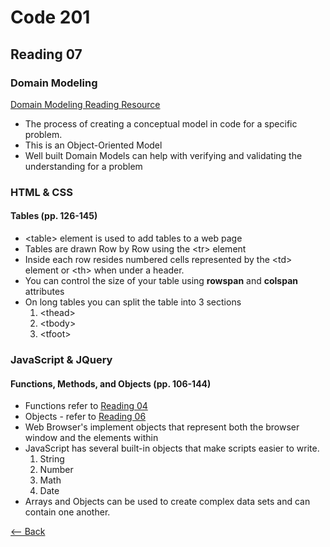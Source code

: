 # Code 201
## Reading 07

### Domain Modeling
[Domain Modeling Reading Resource](https://github.com/codefellows/domain_modeling#domain-modeling)
* The process of creating a conceptual model in code for a specific problem.
* This is an Object-Oriented Model
* Well built Domain Models can help with verifying and validating the understanding for a problem

### HTML & CSS
#### Tables (pp. 126-145)
* \<table\> element is used to add tables to a web page
* Tables are drawn Row by Row using the \<tr\> element
* Inside each row resides numbered cells represented by the \<td\> element or \<th\> when under a header.
* You can control the size of your table using **rowspan** and **colspan** attributes
* On long tables you can split the table into 3 sections
    1. \<thead\>
    1. \<tbody\>
    1. \<tfoot\>

### JavaScript & JQuery
#### Functions, Methods, and Objects (pp. 106-144)
* Functions refer to [Reading 04](/201d69/class-04.md)
* Objects - refer to [Reading 06](/201d69/class-06.md)
* Web Browser's implement objects that represent both the browser window and the elements within
* JavaScript has several built-in objects that make scripts easier to write.
    1. String
    1. Number
    1. Math
    1. Date
* Arrays and Objects can be used to create complex data sets and can contain one another.


[<-- Back](../README.md)
